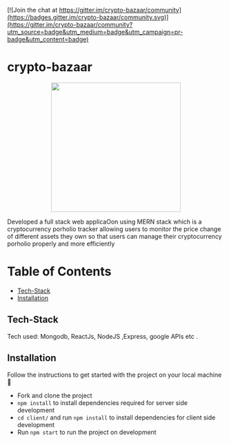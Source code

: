 [![Join the chat at https://gitter.im/crypto-bazaar/community](https://badges.gitter.im/crypto-bazaar/community.svg)](https://gitter.im/crypto-bazaar/community?utm_source=badge&utm_medium=badge&utm_campaign=pr-badge&utm_content=badge)

# crypto-bazaar

<p align="center" width="100%">
    <img width="300" src="https://github.com/adityabisoi/crypto-bazaar/blob/main/icon.png"> 
</p>

Developed a full stack web applicaOon using MERN stack which is a cryptocurrency porholio tracker allowing users to monitor the price change of different assets they own so that users can manage their cryptocurrency porholio properly and more efficiently

# Table of Contents
  - [Tech-Stack](#tech-stack)
  - [Installation](#installation)

## Tech-Stack
Tech used: Mongodb, ReactJs, NodeJS ,Express, google APIs etc .


## Installation
Follow the instructions to get started with the project on your local machine 🚀
* Fork and clone the project
* `npm install` to install dependencies required for server side development
* `cd client/` and run `npm install` to install dependencies for client side development
* Run `npm start` to run the project on development

